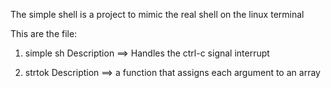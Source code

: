The simple shell is a project to mimic the real shell on the linux terminal

This are the file:
1. simple sh
Description ==> Handles the ctrl-c signal interrupt

2. strtok
Description ==> a function that assigns each argument to an array

